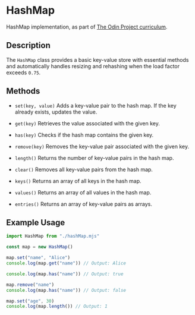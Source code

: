 # HashMap

HashMap implementation, as part of <a href="https://www.theodinproject.com/lessons/javascript-hashmap">The Odin Project curriculum</a>.

## Description

The `HashMap` class provides a basic key-value store with essential methods and automatically handles resizing and rehashing when the load factor exceeds `0.75`.

## Methods

- `set(key, value)`
  Adds a key-value pair to the hash map. If the key already exists, updates the value.

- `get(key)`
  Retrieves the value associated with the given key.

- `has(key)`
  Checks if the hash map contains the given key.

- `remove(key)`
  Removes the key-value pair associated with the given key.

- `length()`
  Returns the number of key-value pairs in the hash map.

- `clear()`
  Removes all key-value pairs from the hash map.

- `keys()`
  Returns an array of all keys in the hash map.

- `values()`
  Returns an array of all values in the hash map.

- `entries()`
  Returns an array of key-value pairs as arrays.

## Example Usage

```javascript
import HashMap from "./hashMap.mjs"

const map = new HashMap()

map.set("name", "Alice")
console.log(map.get("name")) // Output: Alice

console.log(map.has("name")) // Output: true

map.remove("name")
console.log(map.has("name")) // Output: false

map.set("age", 30)
console.log(map.length()) // Output: 1
```
